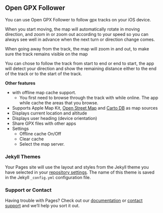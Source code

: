 ## Open GPX Follower

You can use Open GPX Follower to follow gpx tracks on your iOS device.

When you start moving, the map will automatically rotate in moving direction, and zoom in or zoom out according to your speed so you can always see well in advance when the next turn or direction change comes.

When going away from the track, the map will zoom in and out, to make sure the track remains visible on the map

You can chose to follow the track from start to end or end to start, the app will detect your direction and show the remaining distance either to the end of the track or to the start of the track.

**Other features**
* with offline map cache support.
  * You first need to browse through the track with while online. The app while cache the areas that you browse.
* Supports Apple Map Kit, [Open Street Map](http://wiki.openstreetmap.org/wiki/Tile_usage_policy) and [Carto DB](http://www.cartodb.com) as map sources
* Displays current location and altitude
* Displays user heading (device orientation) 
* Share GPX files with other apps
* Settings
  * Offline cache On/Off
  * Clear cache
  * Select the map server.
 
### Jekyll Themes

Your Pages site will use the layout and styles from the Jekyll theme you have selected in your [repository settings](https://github.com/JohanDegraeve/iOS-Open-GPX-Follower/settings/pages). The name of this theme is saved in the Jekyll `_config.yml` configuration file.

### Support or Contact

Having trouble with Pages? Check out our [documentation](https://docs.github.com/categories/github-pages-basics/) or [contact support](https://support.github.com/contact) and we’ll help you sort it out.
